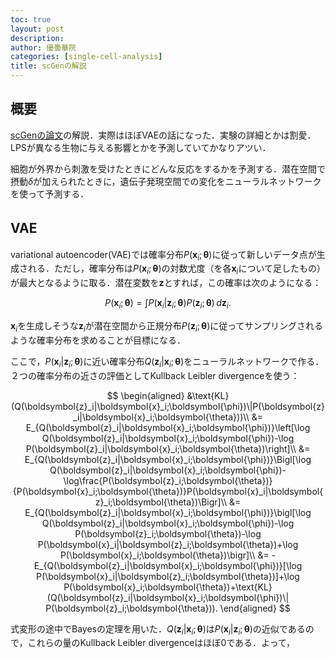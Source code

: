 ```yaml
---
toc: true
layout: post
description:
author: 優曇華院
categories: [single-cell-analysis]
title: scGenの解説
---
```


## 概要
[scGenの論文](https://www.nature.com/articles/s41592-019-0494-8)の解説．実際はほぼVAEの話になった．実験の詳細とかは割愛．LPSが異なる生物に与える影響とかを予測していてかなりアツい．

細胞が外界から刺激を受けたときにどんな反応をするかを予測する．潜在空間で摂動$\delta$が加えられたときに，遺伝子発現空間での変化をニューラルネットワークを使って予測する．

## VAE    　
variational autoencoder(VAE)では確率分布$P(\boldsymbol{x}_i;\boldsymbol{\theta})$に従って新しいデータ点が生成される．ただし，確率分布は$P(\boldsymbol{x}_i;\boldsymbol{\theta})$の対数尤度（を各$\boldsymbol{x}_i$について足したもの）が最大となるように取る．潜在変数を$\boldsymbol{z}$とすれば，この確率は次のようになる：

$$
P(\boldsymbol{x}_i;\boldsymbol{\theta})=\int P(\boldsymbol{x}_i| \boldsymbol{z}_i;\boldsymbol{\theta})P(\boldsymbol{z}_i;\boldsymbol{\theta})\,d\boldsymbol{z}_i.
$$

$\boldsymbol{x}_i$を生成しそうな$\boldsymbol{z}_i$が潜在空間から正規分布$P(\boldsymbol{z}_i;\boldsymbol{\theta})$に従ってサンプリングされるような確率分布を求めることが目標になる．

ここで，$P(\boldsymbol{x}_i| \boldsymbol{z}_i;\boldsymbol{\theta})$に近い確率分布$Q(\boldsymbol{z}_i| \boldsymbol{x}_i;\boldsymbol{\theta})$をニューラルネットワークで作る．２つの確率分布の近さの評価としてKullback Leibler divergenceを使う：

$$
\begin{aligned}
&\text{KL}(Q(\boldsymbol{z}_i|\boldsymbol{x}_i;\boldsymbol{\phi})\|P(\boldsymbol{z}_i|\boldsymbol{x}_i;\boldsymbol{\theta}))\\
&= E_{Q(\boldsymbol{z}_i|\boldsymbol{x}_i;\boldsymbol{\phi})}\left[\log Q(\boldsymbol{z}_i|\boldsymbol{x}_i;\boldsymbol{\phi})-\log P(\boldsymbol{z}_i|\boldsymbol{x}_i;\boldsymbol{\theta})\right]\\
&= E_{Q(\boldsymbol{z}_i|\boldsymbol{x}_i;\boldsymbol{\phi})}\Bigl[\log
Q(\boldsymbol{z}_i|\boldsymbol{x}_i;\boldsymbol{\phi})-\log\frac{P(\boldsymbol{z}_i;\boldsymbol{\theta})}{P(\boldsymbol{x}_i;\boldsymbol{\theta})}P(\boldsymbol{x}_i|\boldsymbol{z}_i;\boldsymbol{\theta})\Bigr]\\
&= E_{Q(\boldsymbol{z}_i|\boldsymbol{x}_i;\boldsymbol{\phi})}\bigl[\log Q(\boldsymbol{z}_i|\boldsymbol{x}_i;\boldsymbol{\phi})-\log P(\boldsymbol{z}_i;\boldsymbol{\theta})-\log
P(\boldsymbol{x}_i|\boldsymbol{z}_i;\boldsymbol{\theta})+\log P(\boldsymbol{x}_i;\boldsymbol{\theta})\bigr]\\ &= -E_{Q(\boldsymbol{z}_i|\boldsymbol{x}_i;\boldsymbol{\phi})}[\log
P(\boldsymbol{x}_i|\boldsymbol{z}_i;\boldsymbol{\theta})]+\log P(\boldsymbol{x}_i;\boldsymbol{\theta})+\text{KL}(Q(\boldsymbol{z}_i|\boldsymbol{x}_i;\boldsymbol{\phi})\|
P(\boldsymbol{z}_i;\boldsymbol{\theta})).
\end{aligned}
$$

式変形の途中でBayesの定理を用いた．$Q(\boldsymbol{z}_i| \boldsymbol{x}_i;\boldsymbol{\theta})$は$P(\boldsymbol{x}_i|
\boldsymbol{z}_i;\boldsymbol{\theta})$の近似であるので，これらの量のKullback Leibler divergenceはほぼ$0$である．よって，

